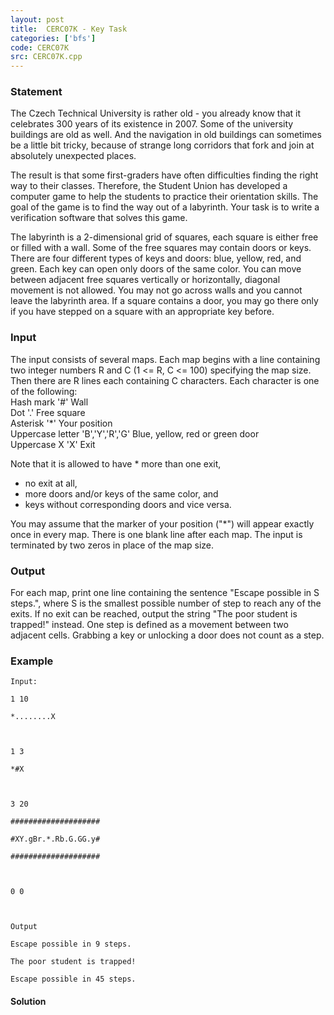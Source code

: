 ```yaml
---
layout: post
title:  CERC07K - Key Task
categories: ['bfs']
code: CERC07K
src: CERC07K.cpp
---
```


### **Statement**

The Czech Technical University is rather old - you already know that it
celebrates 300 years of its existence in 2007. Some of the university
buildings are old as well. And the navigation in old buildings can sometimes
be a little bit tricky, because of strange long corridors that fork and join
at absolutely unexpected places.

The result is that some first-graders have often difficulties finding the
right way to their classes. Therefore, the Student Union has developed a
computer game to help the students to practice their orientation skills. The
goal of the game is to find the way out of a labyrinth. Your task is to write
a verification software that solves this game.

The labyrinth is a 2-dimensional grid of squares, each square is either free
or filled with a wall. Some of the free squares may contain doors or keys.
There are four different types of keys and doors: blue, yellow, red, and
green. Each key can open only doors of the same color. You can move between
adjacent free squares vertically or horizontally, diagonal movement is not
allowed. You may not go across walls and you cannot leave the labyrinth area.
If a square contains a door, you may go there only if you have stepped on a
square with an appropriate key before.

### Input

The input consists of several maps. Each map begins with a line containing two
integer numbers R and C (1 <= R, C <= 100) specifying the map size. Then there
are R lines each containing C characters. Each character is one of the
following:  
Hash mark '#' Wall  
Dot '.' Free square  
Asterisk '*' Your position  
Uppercase letter 'B','Y','R','G' Blue, yellow, red or green door  
Uppercase X 'X' Exit  

Note that it is allowed to have * more than one exit,  
* no exit at all,  
* more doors and/or keys of the same color, and  
* keys without corresponding doors and vice versa.  

You may assume that the marker of your position ("*") will appear exactly once
in every map. There is one blank line after each map. The input is terminated
by two zeros in place of the map size.

### Output

For each map, print one line containing the sentence "Escape possible in S
steps.", where S is the smallest possible number of step to reach any of the
exits. If no exit can be reached, output the string "The poor student is
trapped!" instead. One step is defined as a movement between two adjacent
cells. Grabbing a key or unlocking a door does not count as a step.

### Example

    
    
    Input:
    1 10
    *........X
    
    1 3
    *#X
    
    3 20
    ####################
    #XY.gBr.*.Rb.G.GG.y#
    ####################
    
    0 0
    
    Output
    Escape possible in 9 steps.
    The poor student is trapped!
    Escape possible in 45 steps.
    
    



#### **Solution**



